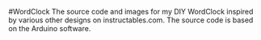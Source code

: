 #WordClock
The source code and images for my DIY WordClock inspired by various other designs on instructables.com. The source code is based on the Arduino software.
